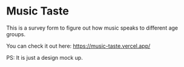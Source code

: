 # Music Taste

This is a survey form to figure out how music speaks to different age groups.

You can check it out here: https://music-taste.vercel.app/

PS: It is just a design mock up.

